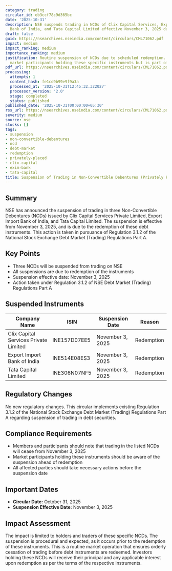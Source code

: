 ```yaml
---
category: trading
circular_id: eb3ccf78c9d365bc
date: '2025-10-31'
description: NSE suspends trading in NCDs of Clix Capital Services, Export Import
  Bank of India, and Tata Capital Limited effective November 3, 2025 due to redemption.
draft: false
guid: https://nsearchives.nseindia.com/content/circulars/CML71062.pdf
impact: medium
impact_ranking: medium
importance_ranking: medium
justification: Routine suspension of NCDs due to scheduled redemption. Affects debt
  market participants holding these specific instruments but is part of normal lifecycle.
pdf_url: https://nsearchives.nseindia.com/content/circulars/CML71062.pdf
processing:
  attempts: 1
  content_hash: fe1cd9b99e9f9a3a
  processed_at: '2025-10-31T12:45:32.322027'
  processor_version: '2.0'
  stage: completed
  status: published
published_date: '2025-10-31T00:00:00+05:30'
rss_url: https://nsearchives.nseindia.com/content/circulars/CML71062.pdf
severity: medium
source: nse
stocks: []
tags:
- suspension
- non-convertible-debentures
- ncd
- debt-market
- redemption
- privately-placed
- clix-capital
- exim-bank
- tata-capital
title: Suspension of Trading in Non-Convertible Debentures (Privately Placed)
---
```


## Summary

NSE has announced the suspension of trading in three Non-Convertible Debentures (NCDs) issued by Clix Capital Services Private Limited, Export Import Bank of India, and Tata Capital Limited. The suspension is effective from November 3, 2025, and is due to the redemption of these debt instruments. This action is taken in pursuance of Regulation 3.1.2 of the National Stock Exchange Debt Market (Trading) Regulations Part A.

## Key Points

- Three NCDs will be suspended from trading on NSE
- All suspensions are due to redemption of the instruments
- Suspension effective date: November 3, 2025
- Action taken under Regulation 3.1.2 of NSE Debt Market (Trading) Regulations Part A

## Suspended Instruments

| Company Name | ISIN | Suspension Date | Reason |
|--------------|------|-----------------|--------|
| Clix Capital Services Private Limited | INE157D07EE5 | November 3, 2025 | Redemption |
| Export Import Bank of India | INE514E08ES3 | November 3, 2025 | Redemption |
| Tata Capital Limited | INE306N07NF5 | November 3, 2025 | Redemption |

## Regulatory Changes

No new regulatory changes. This circular implements existing Regulation 3.1.2 of the National Stock Exchange Debt Market (Trading) Regulations Part A regarding suspension of trading in debt securities.

## Compliance Requirements

- Members and participants should note that trading in the listed NCDs will cease from November 3, 2025
- Market participants holding these instruments should be aware of the suspension ahead of redemption
- All affected parties should take necessary actions before the suspension date

## Important Dates

- **Circular Date:** October 31, 2025
- **Suspension Effective Date:** November 3, 2025

## Impact Assessment

The impact is limited to holders and traders of these specific NCDs. The suspension is procedural and expected, as it occurs prior to the redemption of these instruments. This is a routine market operation that ensures orderly cessation of trading before debt instruments are redeemed. Investors holding these NCDs will receive their principal and any applicable interest upon redemption as per the terms of the respective instruments.